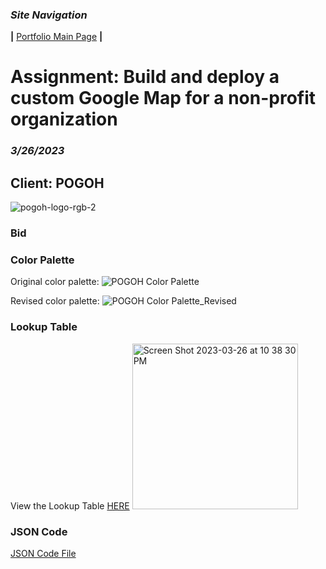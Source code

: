 ### *Site Navigation*
**|**  [Portfolio Main Page](/README.md)  **|** 
# Assignment: Build and deploy a custom Google Map for a non-profit organization
### *3/26/2023*

## Client: POGOH
![pogoh-logo-rgb-2](https://user-images.githubusercontent.com/117120584/227828179-dc1a6fbb-9f0c-490c-ae2d-a841bfaa51e3.png)


### Bid

### Color Palette
Original color palette:
![POGOH Color Palette](https://user-images.githubusercontent.com/117120584/227817374-55858822-f61c-4cff-9861-6de1d32c7483.png)

Revised color palette:
![POGOH Color Palette_Revised](https://user-images.githubusercontent.com/117120584/227827061-87cf9c69-0e76-4681-b407-bdfed5911161.png)




### Lookup Table
View the Lookup Table [HERE](https://docs.google.com/document/d/1a4RcjhbHud7NR88QI3fsxsbSPvMdvZGJz093sv20ryo/edit?usp=sharing)
<img width="265" alt="Screen Shot 2023-03-26 at 10 38 30 PM" src="https://user-images.githubusercontent.com/117120584/227827419-29fffb1b-1359-4b88-a954-be5f96898485.png">



### JSON Code
[JSON Code File](https://github.com/cailindz/GIS_Portfolio/blob/main/POGOH_map.json)
